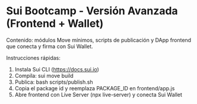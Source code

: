 # Sui Bootcamp - Versión Avanzada (Frontend + Wallet)

Contenido: módulos Move mínimos, scripts de publicación y DApp frontend que conecta y firma con Sui Wallet.

Instrucciones rápidas:
1. Instala Sui CLI (https://docs.sui.io)
2. Compila: sui move build
3. Publica: bash scripts/publish.sh
4. Copia el package id y reemplaza PACKAGE_ID en frontend/app.js
5. Abre frontend con Live Server (npx live-server) y conecta Sui Wallet
